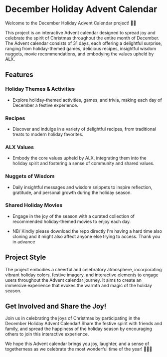 # December Holiday Advent Calendar

Welcome to the December Holiday Advent Calendar project! 🎄✨

This project is an interactive Advent calendar designed to spread joy and celebrate the spirit of Christmas throughout the entire month of December. The Advent calendar consists of 31 days, each offering a delightful surprise, ranging from holiday-themed games, delicious recipes, insightful wisdom nuggets, movie recommendations, and embodying the values upheld by ALX.

## Features

### Holiday Themes & Activities
- Explore holiday-themed activities, games, and trivia, making each day of December a festive experience.

### Recipes
- Discover and indulge in a variety of delightful recipes, from traditional treats to modern holiday favorites.

### ALX Values
- Embody the core values upheld by ALX, integrating them into the holiday spirit and fostering a sense of community and shared values.

### Nuggets of Wisdom
- Daily insightful messages and wisdom snippets to inspire reflection, gratitude, and personal growth during the holiday season.

### Shared Holiday Movies
- Engage in the joy of the season with a curated collection of recommended holiday-themed movies to enjoy each day.

- NB/ Kindly please download the repo directly I'm having a hard time also cloning and it might also affect anyone else trying to access. Thank you in advance

## Project Style

The project embodies a cheerful and celebratory atmosphere, incorporating vibrant holiday colors, festive imagery, and interactive elements to engage users throughout the Advent calendar journey. It aims to create an immersive experience that evokes the warmth and magic of the holiday season.

## Get Involved and Share the Joy!

Join us in celebrating the joys of Christmas by participating in the December Holiday Advent Calendar! Share the festive spirit with friends and family, and spread the happiness of the holiday season by encouraging others to join this interactive experience.

We hope this Advent calendar brings you joy, laughter, and a sense of togetherness as we celebrate the most wonderful time of the year! 🌟🎁🎉
